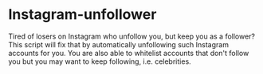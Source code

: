# Instagram-unfollower
Tired of losers on Instagram who unfollow you, but keep you as a follower? This script will fix that by automatically unfollowing such Instagram accounts for you. You are also able to whitelist accounts that don't follow you but you may want to keep following, i.e. celebrities.
